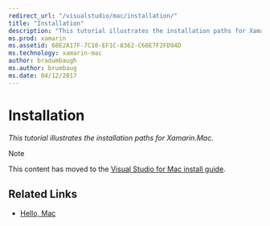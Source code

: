 ```yaml
---
redirect_url: "/visualstudio/mac/installation/"
title: "Installation"
description: "This tutorial illustrates the installation paths for Xamarin.Mac."
ms.prod: xamarin
ms.assetid: 68E2A17F-7C10-EF1C-8362-C60E7F2FD94D
ms.technology: xamarin-mac
author: bradumbaugh
ms.author: brumbaug
ms.date: 04/12/2017
---
```


# Installation

_This tutorial illustrates the installation paths for Xamarin.Mac._

> [!NOTE]
> This content has moved to the [Visual Studio for Mac install guide](https://docs.microsoft.com/visualstudio/mac/installation).


## Related Links

- [Hello, Mac](~/mac/get-started/hello-mac.md)
